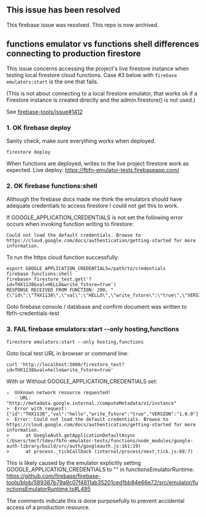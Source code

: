 ## This issue has been resolved

This firebase issue was resolved. This repo is now archived.

## functions emulator vs functions shell differences connecting to production firestore

This issue concerns accessing the project's live firestore instance when testing local
firestore cloud functions. Case #3 below with `firebase emulators:start` is the one that fails.

(This is not about connecting to a local firestore emulator, that works ok if a Firestore
instance is created directly and the admin.firestore() is not used.)

See [firebase-tools/issue#1412](https://github.com/firebase/firebase-tools/issues/1412)

### 1. OK firebase deploy
Sanity check, make sure everything works when deployed.
```
firestore deploy
```
When functions are deployed, writes to the live project firestore work as expected.
Live deploy: https://fbfn-emulator-tests.firebaseapp.com/ 

### 2. OK firebase functions:shell 

Although the firebase docs made me think the emulators should have adequate credentials
to access firestore I could not get this to work.

If GOOGLE_APPLICATION_CREDENTIALS is not set the following error occurs when invoking function writing to firestore:
```
Could not load the default credentials. Browse to https://cloud.google.com/docs/authentication/getting-started for more information.
```
To run the https cloud function successfully:
```
export GOOGLE_APPLICATION_CREDENTIALS=/path/to/credentials
firebase functions:shell
firebase> firestore_test.get('?id=THX1138&val=HELLO&write_fstore=true')
RESPONSE RECEIVED FROM FUNCTION: 200, "{\"id\":\"THX1138\",\"val\":\"HELLO\",\"write_fstore\":\"true\",\"VERSION\":\"1.0.0\"}"
```
Goto firebase console / database and confirm document was written to fbfn-credentials-test

### 3. FAIL firebase emulators:start --only hosting,functions

```
firestore emulators:start --only hosting,functions
```
Goto local test URL in browser or command line:
```
curl 'http://localhost:5000/firestore_test?id=THX1138&val=hello&write_fstore=true'
```

With or Without GOOGLE_APPLICATION_CREDENTIALS set:
```
⚠  Unknown network resource requested!
   - URL: "http://metadata.google.internal./computeMetadata/v1/instance"
>  Error with request:{"id":"THX1138","val":"hello","write_fstore":"true","VERSION":"1.0.0"}
>  Error: Could not load the default credentials. Browse to https://cloud.google.com/docs/authentication/getting-started for more information.
>      at GoogleAuth.getApplicationDefaultAsync (/Users/tmcf/tdev/fbfn-emulator-tests/functions/node_modules/google-auth-library/build/src/auth/googleauth.js:161:19)
>      at process._tickCallback (internal/process/next_tick.js:68:7)
```

This is likely caused by the emulator explicitly setting GOOGLE_APPLICATION_CREDENTIALS to "" in functionsEmulatorRuntime.
https://github.com/firebase/firebase-tools/blob/589387b79a9c07f4811ab35201ced1bb84e66e72/src/emulator/functionsEmulatorRuntime.ts#L495

The comments indicate this is done purposefully to prevent accidental access of a production resource.


